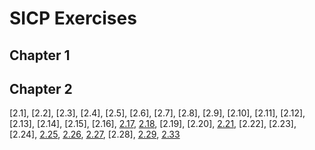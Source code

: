 # SICP Exercises
## Chapter 1 

## Chapter 2
[2.1], [2.2], [2.3], [2.4], [2.5], [2.6], [2.7], [2.8], [2.9], [2.10], [2.11], [2.12], [2.13], [2.14], [2.15], [2.16], [2.17](./chapter2/2.17.scm), [2.18](./chapter2/2.18.scm), [2.19], [2.20], [2.21](./chapter2/2.21.scm), [2.22], [2.23], [2.24], [2.25](./chapter2/2.25), [2.26](./chapter2/2.26), [2.27](./chapter2/2.27), [2.28], [2.29](./chapter2/2.29), [2.33](./chapter2/2.33)

